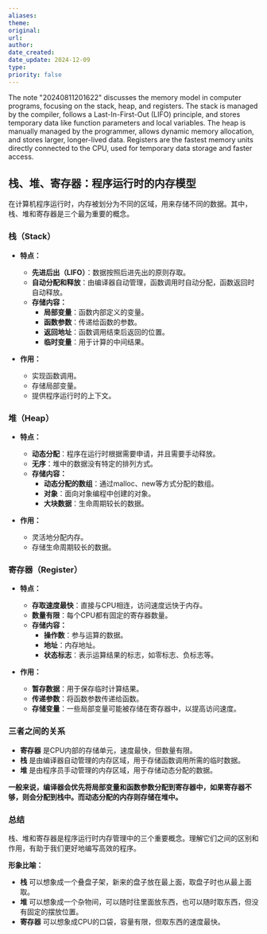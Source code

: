 ```yaml
---
aliases: 
theme: 
original: 
url: 
author: 
date_created: 
date_update: 2024-12-09
type: 
priority: false
---
```


The note "20240811201622" discusses the memory model in computer programs, focusing on the stack, heap, and registers. The stack is managed by the compiler, follows a Last-In-First-Out (LIFO) principle, and stores temporary data like function parameters and local variables. The heap is manually managed by the programmer, allows dynamic memory allocation, and stores larger, longer-lived data. Registers are the fastest memory units directly connected to the CPU, used for temporary data storage and faster access.

## 栈、堆、寄存器：程序运行时的内存模型

在计算机程序运行时，内存被划分为不同的区域，用来存储不同的数据。其中，栈、堆和寄存器是三个最为重要的概念。

### 栈（Stack）

- **特点：**

  - **先进后出（LIFO）**：数据按照后进先出的原则存取。
  - **自动分配和释放**：由编译器自动管理，函数调用时自动分配，函数返回时自动释放。
  - **存储内容：**
    - **局部变量**：函数内部定义的变量。
    - **函数参数**：传递给函数的参数。
    - **返回地址**：函数调用结束后返回的位置。
    - **临时变量**：用于计算的中间结果。
- **作用：**

  - 实现函数调用。
  - 存储局部变量。
  - 提供程序运行时的上下文。

### 堆（Heap）

- **特点：**

  - **动态分配**：程序在运行时根据需要申请，并且需要手动释放。
  - **无序**：堆中的数据没有特定的排列方式。
  - **存储内容：**
    - **动态分配的数组**：通过malloc、new等方式分配的数组。
    - **对象**：面向对象编程中创建的对象。
    - **大块数据**：生命周期较长的数据。
- **作用：**

  - 灵活地分配内存。
  - 存储生命周期较长的数据。

### 寄存器（Register）

- **特点：**

  - **存取速度最快**：直接与CPU相连，访问速度远快于内存。
  - **数量有限**：每个CPU都有固定的寄存器数量。
  - **存储内容：**
    - **操作数**：参与运算的数据。
    - **地址**：内存地址。
    - **状态标志**：表示运算结果的标志，如零标志、负标志等。
- **作用：**

  - **暂存数据**：用于保存临时计算结果。
  - **传递参数**：将函数参数传递给函数。
  - **存储变量**：一些局部变量可能被存储在寄存器中，以提高访问速度。

### 三者之间的关系

- **寄存器** 是CPU内部的存储单元，速度最快，但数量有限。
- **栈** 是由编译器自动管理的内存区域，用于存储函数调用所需的临时数据。
- **堆** 是由程序员手动管理的内存区域，用于存储动态分配的数据。

**一般来说，编译器会优先将局部变量和函数参数分配到寄存器中，如果寄存器不够，则会分配到栈中。而动态分配的内存则存储在堆中。**

### 总结

栈、堆和寄存器是程序运行时内存管理中的三个重要概念。理解它们之间的区别和作用，有助于我们更好地编写高效的程序。

**形象比喻：**

- **栈** 可以想象成一个叠盘子架，新来的盘子放在最上面，取盘子时也从最上面取。
- **堆** 可以想象成一个杂物间，可以随时往里面放东西，也可以随时取东西，但没有固定的摆放位置。
- **寄存器** 可以想象成CPU的口袋，容量有限，但取东西的速度最快。
